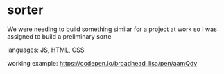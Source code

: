 # sorter
We were needing to build something similar for a project at work so I was assigned to build a preliminary sorte

languages: JS, HTML, CSS


working example: https://codepen.io/broadhead_lisa/pen/aamQdv
